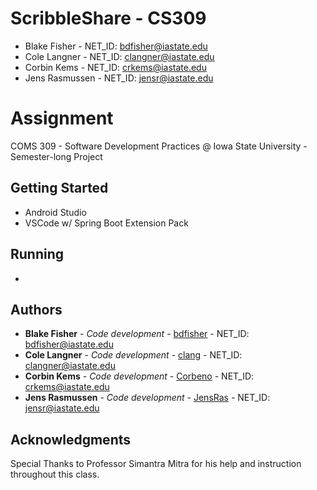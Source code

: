 # ScribbleShare - CS309

* Blake Fisher - NET_ID: bdfisher@iastate.edu
* Cole Langner - NET_ID: clangner@iastate.edu
* Corbin Kems - NET_ID: crkems@iastate.edu
* Jens Rasmussen - NET_ID: jensr@iastate.edu

# Assignment 

COMS 309 - Software Development Practices @ Iowa State University - Semester-long Project

## Getting Started

* Android Studio
* VSCode w/ Spring Boot Extension Pack

## Running

* 

## Authors

* **Blake Fisher** - *Code development* - [bdfisher](https://github.com/bdfisher) - NET_ID: bdfisher@iastate.edu
* **Cole Langner** - *Code development* - [clang](https://github.com/clang) - NET_ID: clangner@iastate.edu
* **Corbin Kems** - *Code development* - [Corbeno](https://github.com/corbeno) - NET_ID: crkems@iastate.edu
* **Jens Rasmussen** - *Code development* - [JensRas](https://github.com/JensRas) - NET_ID: jensr@iastate.edu

## Acknowledgments

Special Thanks to Professor Simantra Mitra for his help and instruction throughout this class.
